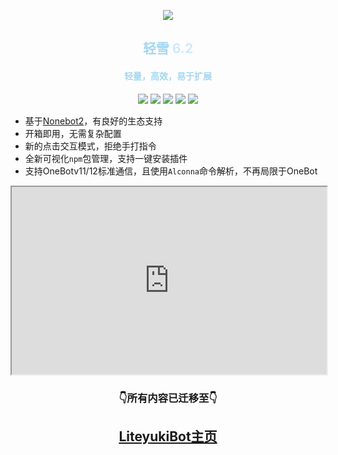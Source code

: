 <div align="center">

[//]: # (<img  src="https://cdn.liteyuki.icu/static/img/logo.png" style="align-content: center; width: 50%; margin-top:10%;" alt="a">)
![][banner]
<h2> <span style="color: #a2d8f4">轻雪</span> <span style="color: #d0e9ff">6.2</span></h2>
<h4> <span style="color: #a2d8f4"> 轻量，高效，易于扩展</span></h4>

[![][OneBot]][onebot-link]
[![][Nonebot2]][nonebot-link]
[![][Liteyuki6.0]][lightyuki-link]
[![][Python3.10+]][python-link]
[![][Usage]][usage-link]

</div>

- 基于[Nonebot2](https://github.com/nonebot/nonebot2)，有良好的生态支持
- 开箱即用，无需复杂配置
- 新的点击交互模式，拒绝手打指令
- 全新可视化`npm`包管理，支持一键安装插件
- 支持OneBotv11/12标准通信，且使用`Alconna`命令解析，不再局限于OneBot

<iframe src="https://bot.liteyuki.icu" width="100%" height="300px">
</iframe>

<div align="center">
    <h3>👇所有内容已迁移至👇</h3><a href="https://bot.liteyuki.icu/"><h2>LiteyukiBot主页</h2></a>
</div>


[OneBot]: https://img.shields.io/badge/OneBot-11/12-blue?style=for-the-badge
[Nonebot2]: https://img.shields.io/badge/Nonebot-2-red?style=for-the-badge
[Liteyuki6.0]: https://img.shields.io/badge/Liteyuki-6.0-blue?style=for-the-badge
[Python3.10+]: https://img.shields.io/badge/Python-3.10+-blue?style=for-the-badge
[Usage]: https://img.shields.io/badge/文档-页面-blue?style=for-the-badge

[onebot-link]:https://onebot.dev/
[nonebot-link]:https://nonebot.dev/
[lightyuki-link]:/
[python-link]:https://www.python.org/
[usage-link]:https://bot.liteyuki.icu/

[banner]: https://socialify.git.ci/snowykami/LiteyukiBot/image?description=1&forks=1&issues=1&Plus&pulls=1&stargazers=1&theme=Auto&logo=https%3A%2F%2Fcdn.liteyuki.icu%2Fstatic%2Fimg%2Flogo.png
